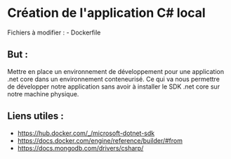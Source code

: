 # Création de l'application C# local

Fichiers à modifier :
    - Dockerfile

## But :
Mettre en place un environnement de développement pour une application .net core dans un environnement conteneurisé. Ce qui va nous permettre de développer notre application sans avoir à installer le SDK .net core sur notre machine physique.

## Liens utiles :
- https://hub.docker.com/_/microsoft-dotnet-sdk
- https://docs.docker.com/engine/reference/builder/#from
- https://docs.mongodb.com/drivers/csharp/

